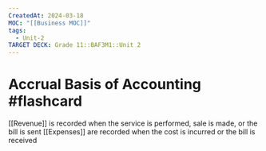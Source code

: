 ```yaml
---
CreatedAt: 2024-03-18
MOC: "[[Business MOC]]"
tags:
  - Unit-2
TARGET DECK: Grade 11::BAF3M1::Unit 2
---
```


# Accrual Basis of Accounting #flashcard 
[[Revenue]] is recorded when the service is performed, sale is made, or the bill is sent [[Expenses]] are recorded when the cost is incurred or the bill is received
<!--ID: 1718216451589-->
